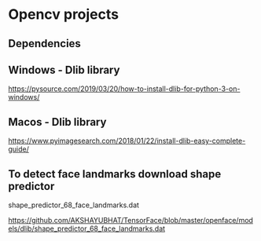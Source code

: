 
# Opencv projects

## Dependencies

## Windows - Dlib library 

https://pysource.com/2019/03/20/how-to-install-dlib-for-python-3-on-windows/

## Macos - Dlib library 

https://www.pyimagesearch.com/2018/01/22/install-dlib-easy-complete-guide/


## To detect face landmarks download shape predictor

shape_predictor_68_face_landmarks.dat

https://github.com/AKSHAYUBHAT/TensorFace/blob/master/openface/models/dlib/shape_predictor_68_face_landmarks.dat
